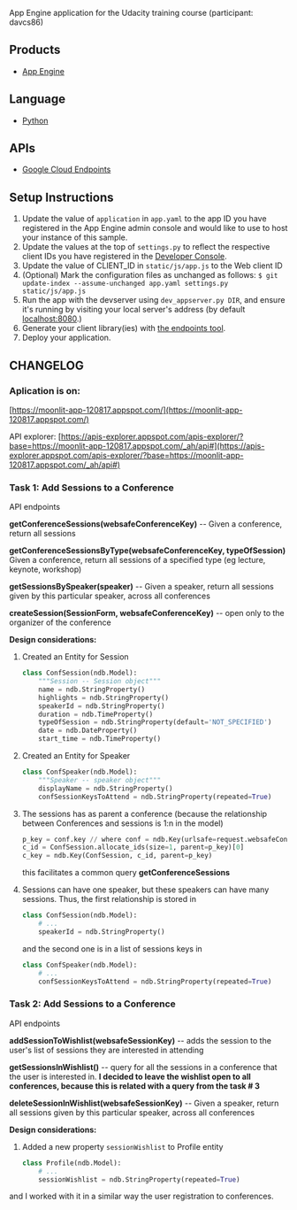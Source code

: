 App Engine application for the Udacity training course (participant: davcs86)

## Products
- [App Engine][1]

## Language
- [Python][2]

## APIs
- [Google Cloud Endpoints][3]

## Setup Instructions
1. Update the value of `application` in `app.yaml` to the app ID you
   have registered in the App Engine admin console and would like to use to host
   your instance of this sample.
1. Update the values at the top of `settings.py` to
   reflect the respective client IDs you have registered in the
   [Developer Console][4].
1. Update the value of CLIENT_ID in `static/js/app.js` to the Web client ID
1. (Optional) Mark the configuration files as unchanged as follows:
   `$ git update-index --assume-unchanged app.yaml settings.py static/js/app.js`
1. Run the app with the devserver using `dev_appserver.py DIR`, and ensure it's running by visiting
   your local server's address (by default [localhost:8080][5].)
1. Generate your client library(ies) with [the endpoints tool][6].
1. Deploy your application.

## CHANGELOG

### Aplication is on: 

[https://moonlit-app-120817.appspot.com/](https://moonlit-app-120817.appspot.com/)

API explorer: [https://apis-explorer.appspot.com/apis-explorer/?base=https://moonlit-app-120817.appspot.com/_ah/api#](https://apis-explorer.appspot.com/apis-explorer/?base=https://moonlit-app-120817.appspot.com/_ah/api#)

### Task 1: Add Sessions to a Conference

API endpoints

**getConferenceSessions(websafeConferenceKey)** -- Given a conference, return all sessions

**getConferenceSessionsByType(websafeConferenceKey, typeOfSession)** Given a conference, return all sessions of a specified type (eg lecture, keynote, workshop)

**getSessionsBySpeaker(speaker)** -- Given a speaker, return all sessions given by this particular speaker, across all conferences

**createSession(SessionForm, websafeConferenceKey)** -- open only to the organizer of the conference

**Design considerations:**

1. Created an Entity for Session
   ```python
   class ConfSession(ndb.Model):
       """Session -- Session object"""
       name = ndb.StringProperty()
       highlights = ndb.StringProperty()
       speakerId = ndb.StringProperty()
       duration = ndb.TimeProperty()
       typeOfSession = ndb.StringProperty(default='NOT_SPECIFIED')
       date = ndb.DateProperty()
       start_time = ndb.TimeProperty()
   ```

1. Created an Entity for Speaker
   ```python
   class ConfSpeaker(ndb.Model):
       """Speaker -- speaker object"""
       displayName = ndb.StringProperty()
       confSessionKeysToAttend = ndb.StringProperty(repeated=True)
   ```

1. The sessions has as parent a conference (because the relationship between Conferences and sessions is 1:n in the model)
   ```python
   p_key = conf.key // where conf = ndb.Key(urlsafe=request.websafeConferenceKey).get()
   c_id = ConfSession.allocate_ids(size=1, parent=p_key)[0]
   c_key = ndb.Key(ConfSession, c_id, parent=p_key)
   ```
   this facilitates a common query __getConferenceSessions__

1. Sessions can have one speaker, but these speakers can have many sessions. Thus, the first relationship is stored in
   ```python
   class ConfSession(ndb.Model):
       # ...
       speakerId = ndb.StringProperty()
   ```
   and the second one is in a list of sessions keys in 
   ```python
   class ConfSpeaker(ndb.Model):
       # ...
       confSessionKeysToAttend = ndb.StringProperty(repeated=True)
   ```

### Task 2: Add Sessions to a Conference

API endpoints

**addSessionToWishlist(websafeSessionKey)** -- adds the session to the user's list of sessions they are interested in attending

**getSessionsInWishlist()** -- query for all the sessions in a conference that the user is interested in. 
__I decided to leave the wishlist open to all conferences, because this is related with a query from the task # 3__

**deleteSessionInWishlist(websafeSessionKey)** -- Given a speaker, return all sessions given by this particular speaker, across all conferences

**Design considerations:**

1. Added a new property `sessionWishlist` to Profile entity

   ```python
   class Profile(ndb.Model):
       # ...
       sessionWishlist = ndb.StringProperty(repeated=True)
   ```
   
and I worked with it in a similar way the user registration to conferences.


[1]: https://developers.google.com/appengine
[2]: http://python.org
[3]: https://developers.google.com/appengine/docs/python/endpoints/
[4]: https://console.developers.google.com/
[5]: https://localhost:8080/
[6]: https://developers.google.com/appengine/docs/python/endpoints/endpoints_tool
